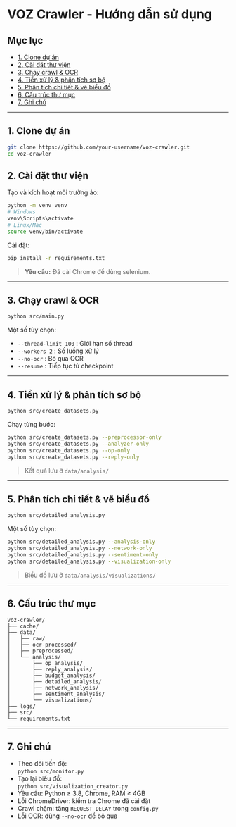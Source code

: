 # VOZ Crawler - Hướng dẫn sử dụng

## Mục lục
- [1. Clone dự án](#1-clone-dự-án)
- [2. Cài đặt thư viện](#2-cài-đặt-thư-viện)
- [3. Chạy crawl & OCR](#3-chạy-crawl--ocr)
- [4. Tiền xử lý & phân tích sơ bộ](#4-tiền-xử-lý--phân-tích-sơ-bộ)
- [5. Phân tích chi tiết & vẽ biểu đồ](#5-phân-tích-chi-tiết--vẽ-biểu-đồ)
- [6. Cấu trúc thư mục](#6-cấu-trúc-thư-mục)
- [7. Ghi chú](#7-ghi-chú)

---

## 1. Clone dự án

```bash
git clone https://github.com/your-username/voz-crawler.git
cd voz-crawler
```

## 2. Cài đặt thư viện

Tạo và kích hoạt môi trường ảo:
```bash
python -m venv venv
# Windows
venv\Scripts\activate
# Linux/Mac
source venv/bin/activate
```
Cài đặt:
```bash
pip install -r requirements.txt
```
> **Yêu cầu:** Đã cài Chrome để dùng selenium.

---

## 3. Chạy crawl & OCR

```bash
python src/main.py
```
Một số tùy chọn:
- `--thread-limit 100` : Giới hạn số thread
- `--workers 2` : Số luồng xử lý
- `--no-ocr` : Bỏ qua OCR
- `--resume` : Tiếp tục từ checkpoint

---

## 4. Tiền xử lý & phân tích sơ bộ

```bash
python src/create_datasets.py
```
Chạy từng bước:
```bash
python src/create_datasets.py --preprocessor-only
python src/create_datasets.py --analyzer-only
python src/create_datasets.py --op-only
python src/create_datasets.py --reply-only
```
> Kết quả lưu ở `data/analysis/`

---

## 5. Phân tích chi tiết & vẽ biểu đồ

```bash
python src/detailed_analysis.py
```
Một số tùy chọn:
```bash
python src/detailed_analysis.py --analysis-only
python src/detailed_analysis.py --network-only
python src/detailed_analysis.py --sentiment-only
python src/detailed_analysis.py --visualization-only
```
> Biểu đồ lưu ở `data/analysis/visualizations/`

---

## 6. Cấu trúc thư mục

```text
voz-crawler/
├── cache/
├── data/
│   ├── raw/
│   ├── ocr-processed/
│   ├── preprocessed/
│   └── analysis/
│       ├── op_analysis/
│       ├── reply_analysis/
│       ├── budget_analysis/
│       ├── detailed_analysis/
│       ├── network_analysis/
│       ├── sentiment_analysis/
│       └── visualizations/
├── logs/
├── src/
└── requirements.txt
```

---

## 7. Ghi chú

- Theo dõi tiến độ:  
  `python src/monitor.py`
- Tạo lại biểu đồ:  
  `python src/visualization_creator.py`  
- Yêu cầu: Python ≥ 3.8, Chrome, RAM ≥ 4GB
- Lỗi ChromeDriver: kiểm tra Chrome đã cài đặt
- Crawl chậm: tăng `REQUEST_DELAY` trong `config.py`
- Lỗi OCR: dùng `--no-ocr` để bỏ qua